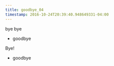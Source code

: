 ```yaml
---
title: goodbye_04
timestamp: 2016-10-24T20:39:40.948649331-04:00
---
```


bye bye
* goodbye

Bye!
* goodbye
